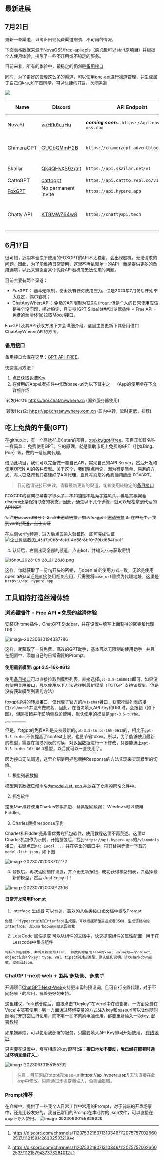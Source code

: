 ## 最新进展

7月21日
---

更新一些渠道，以防止出现免费渠道崩溃、不可用的情况。

下面表格数据来源于[NovaOSS/free-api-apis](https://github.com/NovaOSS/free-ai-apis)（感兴趣可以start原项目）并根据个人使用体验，排除了一些不好用或不稳定的服务。

目前来看，所有的体验中，最稳定的仍然是[备用接口](#备用接口)

同时，为了更好的管理这么多的渠道，可以使用[one-api](https://github.com/songquanpeng/one-api)进行渠道管理，并生成属于自己的key,如下图所示，可以快捷的开启、关闭渠道



![](https://pic-bed-1302552283.cos.ap-guangzhou.myqcloud.com/image-20230721163104883.png?imageMogr2/format/webp)



| Name                                    | Discord                                                      | API Endpoint                                    | GPT-4       | No IP lock? | Rate limits               | Note                                    |
| --------------------------------------- | ------------------------------------------------------------ | ----------------------------------------------- | ----------- | ----------- | ------------------------- | --------------------------------------- |
| NovaAI                                  | [vpHfk6eqHu](https://discord.gg/vpHfk6eqHu)                  | ***coming soon...*** `https://api.nova-oss.com` | ✅           | ✅           | Automatically adapting    | NOT RELEASED YET                        |
| ChimeraGPT                              | [GUCbQMmH2B](https://discord.gg/GUCbQMmH2B)                  | `https://chimeragpt.adventblocks.cc/v1`         | ✅           | ✅           | 10/m, 1000/d for gpt-4    | GPT-4 uses poe.com, quite controversial |
| Skailar                                 | [Qk4QHvXS9z](https://discord.com/invite/Qk4QHvXS9z)/[alt](https://discord.gg/CAPKjGmbVZ) | `https://api.skailar.net/v1`                    | ✅ 5/day[^2] | ✅           | 2k/day[^3]                |                                         |
| CattoGPT                                | [cattogpt](https://discord.gg/cattogpt)                      | `https://api.cattto.repl.co/v1`                 | ✅ 150       | ❌           | 20k                       |                                         |
| [FoxGPT](https://github.com/FoxGPT/gpt) | No permanent invite                                          | `https://api.hypere.app`                        | ❌           | ✅           | 30k/day 2k/h 60/min 5/sec | Frequent issues                         |
| Chatty API                              | [KT9MWZ64w8](https://discord.gg/KT9MWZ64w8)                  | `https://chattyapi.tech`                        | ✅           | ✅           | Unlimited                 | Claims to offer unlimited GPT-4 access  |






[^1]: https://discord.com/channels/1055397662976905229/1103934259909103677/1103935598596734976
[^2]: https://discord.com/channels/1120753218071310346/1120757570026602537/1121581426232537218
[^3]: https://discord.com/channels/1120753218071310346/1120757570026602537/1121579437373264012


6月17日
------

很可惜，近期本仓库所使用的FOXGPT的API不太稳定，会出现宕机，无法请求的问题。因此，为了能维持日常使用，这里不再依赖单一的API，而是提供更多的备用选项，以此来避免当某个免费API宕机而无法使用的问题。

目前主要有两个渠道：

- FoxGPT： 基本无限制，完全没有任何使用压力，但是2023年7月份后开始不太稳定，偶尔宕机；
- ChatAnyWhereAPI：免费的API限制为120次/Hour, 但是个人的日常使用应该是完全没问题，相对稳定，且支持[GPT Slide](###浏览器插件 + Free API = 免费的丝滑体验)拉取Model接口。

FoxGPT及其API获取方法下文会详细介绍，这里主要更新下其备用借口ChatAnyWhere API的方法。

### 备用接口
备用接口仓库在这里：[GPT-API-FREE](https://github.com/chatanywhere/GPT_API_free)。 

快速食用方法：

1. [点击获取免费Key](https://api.chatanywhere.cn/v1/oauth/free/github/render)
2. 在使用的App或者插件中修改base-url为以下其中之一（App的使用会在下文详细介绍

​	转发Host1: https://api.chatanywhere.cn (国外服务器使用)

​	转发Host2: https://api.chatanywhere.com.cn (国内中转，延时更低，推荐)

## 吃上免费的午餐(GPT)

在github上，有一个高达41.6K star的项目，[xtekky/gpt4free](https://github.com/xtekky/gpt4free)。项目正如其名称一样简单： 免费使用GPT。它的原理，就是借助市场上免费的GPT（比如Bing、Poe）等，做的一层反向代理。

借助此项目，我们可以完全做一套自己API，实现自己的API Server，然后开发和使用OPEN AI的各种模型。关于这个，我们晚点再说，因为有更简单、易用的方式，有人已经帮我们搭建好了API代理，且具有充足的免费使用额度 FOXGPT。

> 目前邀请链接已失效，请看最新更新的渠道，或者使用较稳定的[备用接口](#备用接口)

~~FOXGPT的官网已经宕了很久了，不知道是不是为了避风头，但是其根据地discord还是保持联络的状态。因此，通过以下几个步骤，就可以轻松拿到代理的API KEY~~

~~1. 注册discord账号；~~
~~2. 点击邀请链接，加入foxgpt：[邀请链接](https://discord.gg/YBuHTWeD)~~
~~3. 在群组中，找到verify频道，点击认证~~

在左侧verify频道，进入后点击输入验证码，即可完成认证
![企业微信截图_43d7c9b8-8afd-4e58-8bf0-79bd654fba1f](https://pic-bed-1302552283.cos.ap-guangzhou.myqcloud.com/%E4%BC%81%E4%B8%9A%E5%BE%AE%E4%BF%A1%E6%88%AA%E5%9B%BE_43d7c9b8-8afd-4e58-8bf0-79bd654fba1f.png)

4. 认证后，右侧出现全部的频道，点击bot，并输入`/key`获取密钥

![iShot_2023-06-28_21.26.18.png](https://pic-bed-1302552283.cos.ap-guangzhou.myqcloud.com/blog/iShot_2023-06-28_21.26.18.png)

这样，你就获取了一份`fg`开头的密钥，与open ai 的使用方式一致，无论是使用open ai的api还是直接使用相关应用，只需要将`base_url`替换为代理地址，这里是`https://api.hypere.app`



## 工具加持打造丝滑体验

### 浏览器插件 + Free API = 免费的丝滑体验

安装Chrome插件，ChatGPT Sidebar，并在设置中填写上面获得的密钥和代理URL:

![image-20230630194337286](https://pic-bed-1302552283.cos.ap-guangzhou.myqcloud.com/image-20230630194337286.png)

这样，就获取了一份免费、高效的GPT助手，基本可以无限制的使用助手，并且在配置中，添加自己的日常需要的Prompt。



#### 使用最新模型: gpt-3.5-16k-0613

使用[备用接口](#备用接口)可以直接拉取到模型列表，直接选择`gpt-3.5-16k0613`即可。如果没有使用备用接口，可以使用以下方法选择到最新模型（FOTGPT支持该模型，但是没有获取模型列表的方法）

foxgpt提供的转发接口，仅代理了官方的`/v1/chat`接口，获取模型列表的接口`/v1/model`并没有做映射，因此，在首次填入API Key和URL时，会报错（如下图），但是报错并不影响侧栏的使用，默认使用的模型是`gpt-3.5-turbo`。

<img src="https://pic-bed-1302552283.cos.ap-guangzhou.myqcloud.com/image-20230702002152382.png" alt="image-20230702002152382" style="zoom: 33%;" />



但是，fotgpt的免费API是支持最新的`gpt-3.5-turbo-16k-0613`的，相比于`gpt-3.5-turbo`,不仅提高了context上限，也更节省token。所以，为了能够使用最新的模型，需要在拉取列表的时候，对返回数据进行一下修改，只要能选上`gpt-3.5-turbo-16k-0613`模型，以后就可以一直使用了。

因为接口无法调通，这里介绍使用抓包替换Response的方法实现来实现模型的切换。



1. 模型列表数据

模型列表数据已经命名为[model-list.json](https://github.com/forrany/GPT-Prompt/blob/master/model-list.json),并放在了仓库的同名文件中。

2. 抓包软件

这里Mac推荐使用Charles软件抓包、替换返回数据； Windows可以使用Fiddler。

3. Charles替换response示例

Charles和Fiddler是非常优秀的抓包软件，使用教程这里不再赘述。这里以Charles抓包作为示例，开始抓包后，找到`https://api.hypere.app`的`/v1/models`接口，右键点击`Map Local...`，并在弹出的窗口中，将其替换步骤一下载的`model-list.json`，如下图

![image-20230702003712772](https://pic-bed-1302552283.cos.ap-guangzhou.myqcloud.com/image-20230702003712772.png)

4. 替换后，再次返回插件设置，并点击更新按钮，成功获得模型列表，并选择最新的模型，然后 Just Enjoy It！



![image-20230702003912306](https://pic-bed-1302552283.cos.ap-guangzhou.myqcloud.com/image-20230702003912306.png)



#### 日常开发常用Prompt

1. Interface 生成器 可以快速、高效的从各类接口或文档中提取Prompt

```
你是一个Typescript的Interface生成器，可以根据所给描述或者JSON，生成该结构的Interface。请以markdown形式返回给我
```

2. LessCode 属性提取 可以从组件的文档中，快速提取组件的属性配置，用于在Lesscode中集成组件

```
将标个内容提取，并将其输出为Json。 参数列的值为Json的key, value为一个object。object包含4个key: type、val、tips分别对应类型、默认值和说明。请以Markdown形式，仅返回Json。
```

### ChatGPT-next-web + 面具 多场景、多助手

开源项目[ChatGPT-Next-Web](https://github.com/Yidadaa/ChatGPT-Next-Web)支持更丰富的预设词，且可自行设置代理，对于不同场景下的应用，有着更好的支持。

这里建议，fork该仓库后，直接点击"Deploy"在Vecel中在线部署，一方面免费在Vecel中部署使用，另一方面通过环境变量的方式注入key和baseurl可以让你随时随地打开页面进行使用，而不用一在不同的电脑使用，都要重新输入一次key, [部署教程](https://github.com/Yidadaa/ChatGPT-Next-Web/blob/main/README_CN.md#%E5%BC%80%E5%A7%8B%E4%BD%BF%E7%94%A8)

如果嫌麻烦，可以使用我部署的服务，只需要填入API Key即可开始使用， [在线地址](https://chat-gpt-next-web-rho-bice-34.vercel.app/)

只需要在设置中，填写相应的key即可(**注：接口地址不要动，我已经在部署时通过环境变量打入。**)


![image-20230630155155392](https://pic-bed-1302552283.cos.ap-guangzhou.myqcloud.com/image-20230630155155392.png)

> 注意：目前测试fotgpt的base-url(https://api.hypere.app/)无法直接在此app中修改，只能通过环境变量注入，否则会报错。

### Prompt推荐

在仓库中，提供了一些我个人日常工作中常用的Prompt，对于前端的开发场景中，还是比较友好的。我自己常用的Prompt在本仓库的.json文件，可以直接在app上导入使用。
![image-20230630155828929](https://pic-bed-1302552283.cos.ap-guangzhou.myqcloud.com/image-20230630155828929.png)
